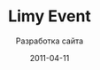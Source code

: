 ---
title: Limy Event
subtitle: Разработка сайта
layout: default
modal-id: 35
date: 2011-04-11
img: limy.png
thumbnail: limy-thumbnail.png
alt: image-alt
project-date: Апрель 2011
client: ООО «Сибирь»
category: Разработка сайта
description: Специальному агентству Limy Event потребовался новый обновленный дизайн сайта. Новый сайт включал уникальный фон для каждой страницы. Сайт работал на CMS Joomla.

---